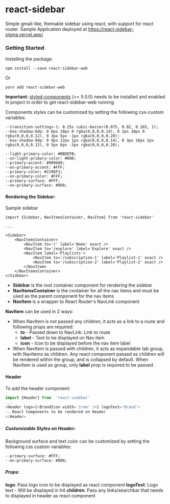 # react-sidebar

 

Simple gmail-like, themable sidebar using react, with support for react router.
Sample Application deployed at https://react-sidebar-sigma.vercel.app/

### Getting Started
Installing the package:
~~~
npm install --save react-sidebar-web
~~~
Or
~~~
yarn add react-sidebar-web
~~~
**Important:** [styled-components](https://styled-components.com/) (>= 5.0.0) needs to be installed and enabled in project in order to get react-sidebar-web running

Components styles can be customized by setting the following css-custom variables:
~~~
--transition-settings-1: 0.25s cubic-bezier(0.075, 0.82, 0.165, 1);
--box-shadow-6dp: 0 6px 10px 0 rgba(0,0,0,0.14), 0 1px 18px 0 rgba(0,0,0,0.12), 0 3px 5px -1px rgba(0,0,0,0.20);
--box-shadow-9dp: 0 9px 12px 1px rgba(0,0,0,0.14), 0 3px 16px 2px rgba(0,0,0,0.12), 0 5px 6px -3px rgba(0,0,0,0.20);

--light-primary-color: #BBDEFB;
--on-light-primary-color: #000;
--primary-accent: #009688;
--on-primary-accent: #FFF;
--primary-color: #2196F3;
--on-primary-color: #FFF;
--primary-surface: #FFF;
--on-primary-surface: #000;
~~~

#### Rendering the Sidebar:

Sample sidebar
~~~
import {Sidebar, NavItemsContainer, NavItem} from 'react-sidebar'

...

<Sidebar>
    <NavItemsContainer>
        <NavItem to='/' label='Home' exact />
        <NavItem to='/explore' label='Explore' exact />
        <NavItem label='Playlists'>
            <NavItem to='/subscription-1' label='Playlist-1' exact />
            <NavItem to='/subscription-2' label='Playlist-2' exact />
        </NavItem>
    </NavItemsContainer>
</Sidebar>
~~~

- **Sidebar** is the root container component for rendering the sidebar
- **NavItemsContainer** is the container for all the nav items and must be used as the parent component for the nav items
- **NavItem** is a wrapper to React Router's NavLink component

**NavItem** can be used in 2 ways:

- When NavItem is not passed any children, it acts as a link to a route and following props are required:
	- **to** - Passed down to NavLink: Link to route
	- **label** - Text to be displayed on Nav item
	- **icon** - Icon to be displayed before the nav item label
- When NavItem is passed with children, it acts as expandable tab group, with NavItems as children. Any react component passed as children will be rendered within the group, and is collapsed by default. When NavItem is used as group, only **label** prop is required to be passed.

#### Header
To add the header component:
```js
import {Header} from  'react-sidebar'
...
<Header logo={<BrandIcon width='1rem' />} logoText='Brand'>
...React Components to be rendered on Header
</Header>
```
##### Customizable Styles on Header: 
Background surface and text color can be customized by setting the following css custom variables:
~~~
--primary-surface: #FFF;
--on-primary-surface: #000;
~~~  
##### Props:
**logo**: Pass logo icon to be displayed as react component
**logoText**: Logo text - Will be displayed in h4
**children**: Pass any links/searchbar that needs to displayed in header as react component

